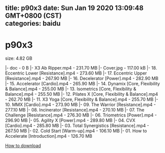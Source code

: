 
title: p90x3
date: Sun Jan 19 2020 13:09:48 GMT+0800 (CST)    
categories: baidu
---

# p90x3
size: 4.82 GB
 
 
|- doc - 0 B
|- X3 Ab Ripper.mp4 - 231.70 MB
|- Cover.jpg - 117.00 kB
|- 18. Eccentric Lower [Resistance].mp4 - 273.60 MB
|- 17. Eccentric Upper [Resistance].mp4 - 267.90 MB
|- 16. Decelerator [Power].mp4 - 282.90 MB
|- 15. Accelerator [Cardio].mp4 - 265.90 MB
|- 14. Dynamix [Core, Flexibility & Balance].mp4 - 255.00 MB
|- 13. Isometrics [Core, Flexibility & Balance].mp4 - 255.50 MB
|- 12. Pilates X [Core, Flexibility & Balance].mp4 - 262.70 MB
|- 11. X3 Yoga [Core, Flexibility & Balance].mp4 - 255.70 MB
|- 10. MMX [Cardio].mp4 - 273.90 MB
|- 09. The Warrior [Resistance].mp4 - 277.10 MB
|- 08. Incinerator [Resistance].mp4 - 270.10 MB
|- 07. The Challenge [Resistance].mp4 - 276.30 MB
|- 06. Triometrics [Power].mp4 - 296.90 MB
|- 05. Agility X [Power].mp4 - 289.80 MB
|- 04. CVX [Cardio].mp4 - 285.80 MB
|- 03. Total Synergistics [Resistance].mp4 - 267.50 MB
|- 02. Cold Start [Warm-up].mp4 - 106.10 MB
|- 01. How to Accelerate [Introduction].mp4 - 126.70 MB

[How to download](https://bpcam.bemobtrk.com/go/2ceec3aa-1ca2-46d6-b9ff-aaa5c184517c?jno=422)
